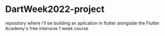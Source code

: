 # DartWeek2022-project
repository where i'll be building an aplication in flutter alongside the Flutter Academy's free intensive 1 week course

